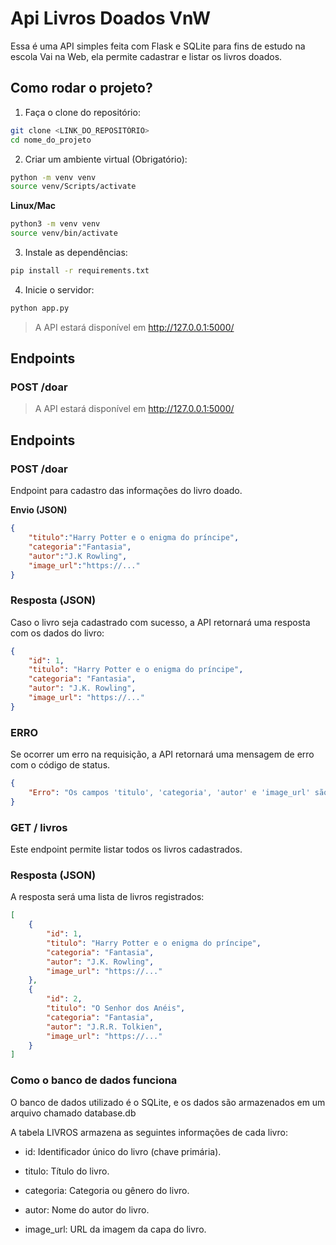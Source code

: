 # Api Livros Doados VnW

Essa é uma API simples feita com Flask e SQLite para fins de estudo na escola Vai na Web, ela permite cadastrar e listar os livros doados. 

## Como rodar o projeto?

1. Faça o clone do repositório:
``` bash
git clone <LINK_DO_REPOSITÓRIO>
cd nome_do_projeto
```

2. Criar um ambiente virtual (Obrigatório):
```bash
python -m venv venv
source venv/Scripts/activate
```

**Linux/Mac**
```bash
python3 -m venv venv
source venv/bin/activate
```

3. Instale as dependências:
``` bash
pip install -r requirements.txt
```

4. Inicie o servidor: 
``` bash
python app.py
```

> A API estará disponível em http://127.0.0.1:5000/

## Endpoints

### POST /doar

> A API estará disponível em http://127.0.0.1:5000/

## Endpoints

### POST /doar

Endpoint para cadastro das informações do livro doado.

**Envio (JSON)**
```json
{
    "titulo":"Harry Potter e o enigma do príncipe",
    "categoria":"Fantasia",
    "autor":"J.K Rowling",
    "image_url":"https://..."
}
```
### Resposta (JSON)
Caso o livro seja cadastrado com sucesso, a API retornará uma resposta com os dados do livro:
```json
{
    "id": 1,
    "titulo": "Harry Potter e o enigma do príncipe",
    "categoria": "Fantasia",
    "autor": "J.K. Rowling",
    "image_url": "https://..."
}
```

### ERRO
Se ocorrer um erro na requisição, a API retornará uma mensagem de erro com o código de status.
```json
{
    "Erro": "Os campos 'titulo', 'categoria', 'autor' e 'image_url' são obrigatórios!"
}
```

### GET / livros
Este endpoint permite listar todos os livros cadastrados.

### Resposta (JSON)
A resposta será uma lista de livros registrados:

```json
[
    {
        "id": 1,
        "titulo": "Harry Potter e o enigma do príncipe",
        "categoria": "Fantasia",
        "autor": "J.K. Rowling",
        "image_url": "https://..."
    },
    {
        "id": 2,
        "titulo": "O Senhor dos Anéis",
        "categoria": "Fantasia",
        "autor": "J.R.R. Tolkien",
        "image_url": "https://..."
    }
]
```
### Como o banco de dados funciona
O banco de dados utilizado é o SQLite, e os dados são armazenados em um arquivo chamado database.db 

A tabela LIVROS armazena as seguintes informações de cada livro:

- id: Identificador único do livro (chave primária).

- titulo: Título do livro.

- categoria: Categoria ou gênero do livro.

- autor: Nome do autor do livro.

- image_url: URL da imagem da capa do livro.
